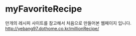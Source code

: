 # myFavoriteRecipe
만개의 레시피 사이트를 참고해서 처음으로 만들어본 웹페이지 입니다.
http://yebang97.dothome.co.kr/millionRecipe/
